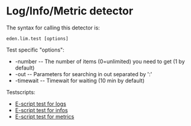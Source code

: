 # Log/Info/Metric detector

The syntax for calling this detector is:

```console
eden.lim.test [options]
```

Test specific "options":

* -number -- The number of items (0=unlimited) you need to get (1 by default)
* -out -- Parameters for searching in out separated by ':'
* -timewait -- Timewait for waiting (10 min by default)

Testscripts:

* [E-script test for logs](testdata/log_test.txt)
* [E-script test for infos](testdata/info_test.txt)
* [E-script test for metrics](testdata/metric_test.txt)
